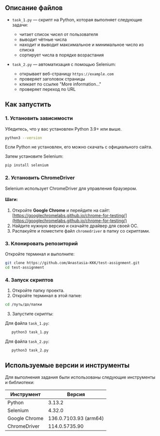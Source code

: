 ## Описание файлов

- `task_1.py` — скрипт на Python, которая выполняет следующие задачи:
  - читает список чисел от пользователя
  - выводит чётные числа
  - находит и выводит максимальное и минимальное число из списка
  - сортирует числа в порядке возрастания

- `task_2.py` — автоматизация с помощью Selenium:
  - открывает веб-страницу `https://example.com`
  - проверяет заголовок страницы
  - кликает по ссылке "More information..."
  - проверяет переход по URL

## Как запустить

### 1. Установить зависимости

Убедитесь, что у вас установлен Python 3.9+ или выше.

```bash
python3 --version
```

Если Python не установлен, его можно скачать с официального сайта.

Затем установите Selenium:

```bash
pip install selenium
```

### 2. Установить ChromeDriver

Selenium использует ChromeDriver для управления браузером.

#### Шаги:

1. Откройте **Google Chrome** и перейдите на сайт:[https://googlechromelabs.github.io/chrome-for-testing/](https://googlechromelabs.github.io/chrome-for-testing/)
2. Найдите нужную версию и скачайте драйвер для своей ОС.
3. Распакуйте и поместите файл `chromedriver` в папку со скриптами.


### 3. Клонировать репозиторий

Откройте терминал и выполните:
```bash
git clone https://github.com/Anastasia-KKK/test-assignment.git
cd test-assignment
```

### 4. Запуск скриптов

1. Откройте папку проекта.
2. Откройте терминал в этой папке:

```bash
cd /путь/до/папки
```

3. Запустите скрипты:

Для файла `task_1.py`:
```bash
   python3 task_1.py
```

Для файла `task_2.py`:
```bash
   python3 task_2.py
```
## Используемые версии и инструменты

Для выполнения задания были использованы следующие инструменты и библиотеки:

| Инструмент      | Версия                  |
|-----------------|-------------------------|
| Python          | 3.13.2                  |
| Selenium        | 4.32.0                  |
| Google Chrome   | 136.0.7103.93 (arm64)   |
| ChromeDriver    | 114.0.5735.90           |
